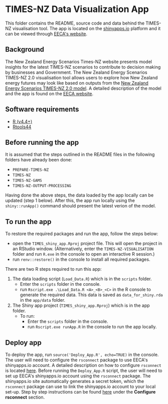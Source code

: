 # TIMES-NZ Data Visualization App
This folder contains the README, source code and data behind the TIMES-NZ visualisation tool. The app is located on the [shinyapps.io](https://shinyapps.io) platform and it can be viewed through [EECA's website](http://www.eeca.govt.nz/TIMES-NZ).

## Background
The New Zealand Energy Scenarios Times-NZ website presents model insights for the latest TIMES-NZ scenarios to contribute to decision making by businesses and Government. The New Zealand Energy Scenarios TIMES-NZ 2.0 visualisation tool allows users to explore how New Zealand energy futures may look like based on outputs from the [New Zealand Energy Scenarios TIMES-NZ 2.0 model](https://github.com/EECA-NZ/TIMES-NZ-Model-Files). A detailed description of the  model and the app is found on the [EECA website](https://www.eeca.govt.nz/New-Zealand-Energy-Scenarios-TIMES-NZ-2.pdf).

## Software requirements
- [R (v4.4+)](https://cran.r-project.org/bin/windows/base/)
- [Rtools44](https://cran.r-project.org/bin/windows/Rtools/)

## Before running the app

It is assumed that the steps outlined in the README files in the following folders have already been done:
* `PREPARE-TIMES-NZ`
* `TIMES-NZ`
* `TIMES-NZ-GAMS`
* `TIMES-NZ-OUTPUT-PROCESSING`

Having done the above steps, the data loaded by the app locally can be updated (step 1 below). After this, the app run locally using the `shiny::runApp()` command should present the latest verion of the model.

## To run the app
To restore the required packages and run the app, follow the steps below:

* open the `TIMES_shiny_app.Rproj` project file. This will open the project in an RStudio window. (Alternatively, enter the `TIMES-NZ-VISUALISATION` folder and run `R.exe` in the console to open an interactive R session.)
* run `renv::restore()` in the console to install all required packages.

There are two R steps required to run this app:
1. The data loading script (`Load_Data.R`) which is in the `scripts` folder.
	* Enter the `scripts` folder in the console.
	* run `Rscript.exe .\Load_Data.R <A>_<B>_<C>` in the R console to generate the required data. This data is saved as `data_for_shiny.rda` in the `app/data` folder.
2. The Shiny app project (`TIMES_shiny_app.Rproj`) which is in the app folder.
	* To run:
		* Enter the `scripts` folder in the console.
		* run `Rscript.exe runApp.R` in the console to run the app locally.

## Deploy app
To deploy the app, run `source('Deploy_App.R', echo=TRUE)` in the console. The user will need to configure the `rsconnect` package to use EECA's shinyapps.io account. A detailed description on how to configure `rsconnect` is located [here](https://shiny.rstudio.com/articles/shinyapps.html). Before running the `Deploy_App.R` script, the user will need to set up EECA's shinyapps.io account using the `rsconnect` package. The shinyapps.io site automatically generates a secret token, which the `rsconnect` package can use to link the shinyapps.io account to your local set-up. Step by step instructions can be found [here](https://shiny.rstudio.com/articles/shinyapps.html) under the **Configure rsconnect** section.